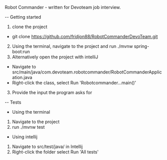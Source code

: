 Robot Commander - written for Devoteam job interview.

-- Getting started
1. clone the project
- git clone https://github.com/fridjon88/RobotCommanderDevoTeam.git
2. Using the terminal, navigate to the project and run ./mvnw spring-boot:run
2. Alternatively open the project with intelliJ
- Navigate to src/main/java/com.devoteam.robotcommander/RobotCommanderApplication.java
- Right-click the class, select Run 'Robotcommander...main()'
3. Provide the input the program asks for

-- Tests 
- Using the terminal
1. Navigate to the project
2. run ./mvnw test

- Using intellij
1. Navigate to src/test/java/ in Intellij
2. Right-click the folder select Run 'All tests'
